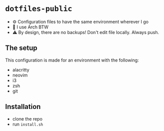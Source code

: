 # `dotfiles-public`

- ⚙️ Configuration files to have the same environment wherever I go
- 🐧 I use Arch BTW
- ⚠️ By design, there are no backups! Don't edit file locally. Always push.

## The setup

This configuration is made for an environment with the following:

- alacritty
- neovim
- i3
- zsh
- git

## Installation

- clone the repo
- run `install.sh`
